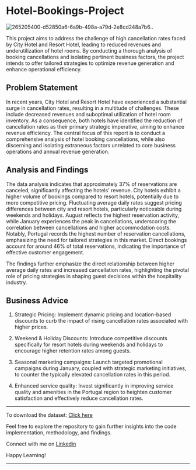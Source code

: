 # Hotel-Bookings-Project

![265205400-d52850a6-6a9b-498a-a79d-2e8cd248a7b6](https://github.com/data-enthusiast-urvashi/HOTEL-BOOKINGS-PROJECT/assets/148456153/f73ccf06-61d4-4e1d-9198-7514a3dba938)..

This project aims to address the challenge of high cancellation rates faced by City Hotel and Resort Hotel, leading to reduced revenues and underutilization of hotel rooms. By conducting a thorough analysis of booking cancellations and isolating pertinent business factors, the project intends to offer tailored strategies to optimize revenue generation and enhance operational efficiency.
## Problem Statement
In recent years, City Hotel and Resort Hotel have experienced a substantial surge in cancellation rates, resulting in a multitude of challenges. These include decreased revenues and suboptimal utilization of hotel room inventory. As a consequence, both hotels have identified the reduction of cancellation rates as their primary strategic imperative, aiming to enhance revenue efficiency. The central focus of this report is to conduct a comprehensive analysis of hotel booking cancellations, while also discerning and isolating extraneous factors unrelated to core business operations and annual revenue generation.

## Analysis and Findings 
The data analysis indicates that approximately 37% of reservations are canceled, significantly affecting the hotels' revenue. City hotels exhibit a higher volume of bookings compared to resort hotels, potentially due to more competitive pricing. Fluctuating average daily rates suggest pricing differences between city and resort hotels, particularly noticeable during weekends and holidays. August reflects the highest reservation activity, while January experiences the peak in cancellations, underscoring the correlation between cancellations and higher accommodation costs. Notably, Portugal records the highest number of reservation cancellations, emphasizing the need for tailored strategies in this market. Direct bookings account for around 46% of total reservations, indicating the importance of effective customer engagement.

The findings further emphasize the direct relationship between higher average daily rates and increased cancellation rates, highlighting the pivotal role of pricing strategies in shaping guest decisions within the hospitality industry.

## Business Advice
1. Strategic Pricing:
Implement dynamic pricing and location-based discounts to curb the impact of rising cancellation rates associated with higher prices.

2. Weekend & Holiday Discounts:
Introduce competitive discounts specifically for resort hotels during weekends and holidays to encourage higher retention rates among guests.

3. Seasonal marketing campaigns:
Launch targeted promotional campaigns during January, coupled with strategic marketing initiatives, to counter the typically elevated cancellation rates in this period.

4. Enhanced service quality:
Invest significantly in improving service quality and amenities in the Portugal region to heighten customer satisfaction and effectively reduce cancellation rates.
**************************************************************************************************************************************************
To download the dataset: [Click here](https://drive.google.com/file/d/1cGBlbEzoy7NjEm9R1oW4Xh7LMCs22YIj/view?usp=sharing)

Feel free to explore the repository to gain further insights into the code implementation, methodology, and findings.

Connect with me on [Linkedin](https://www.linkedin.com/in/urvashi-dhakate-b0780320a/)

Happy Learning!
**************************************************************************************************************************************************
